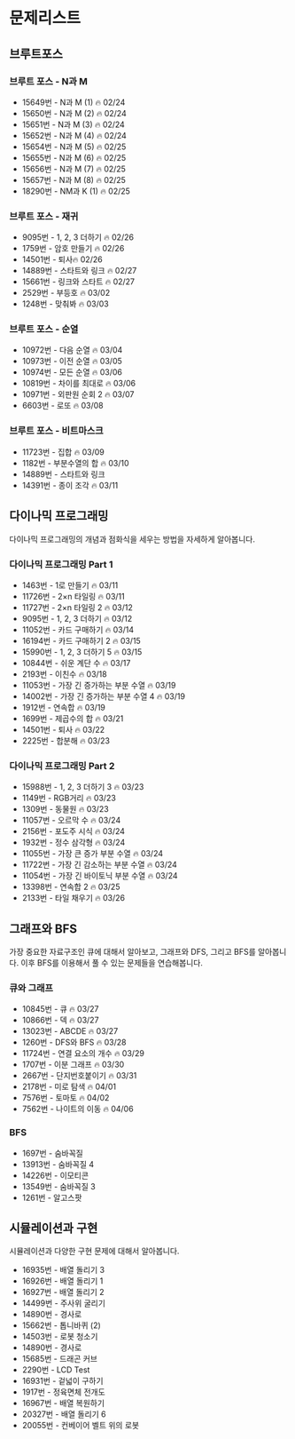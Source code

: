 # 문제리스트

## 브루트포스

### 브루트 포스 - N과 M
- 15649번 - N과 M (1) 🔥 02/24
- 15650번 - N과 M (2) 🔥 02/24
- 15651번 - N과 M (3) 🔥 02/24
- 15652번 - N과 M (4) 🔥 02/24
- 15654번 - N과 M (5) 🔥 02/25
- 15655번 - N과 M (6) 🔥 02/25
- 15656번 - N과 M (7) 🔥 02/25
- 15657번 - N과 M (8) 🔥 02/25
- 18290번 - NM과 K (1) 🔥 02/25

### 브루트 포스 - 재귀
- 9095번 - 1, 2, 3 더하기 🔥 02/26
- 1759번 - 암호 만들기 🔥 02/26
- 14501번 - 퇴사🔥 02/26
- 14889번 - 스타트와 링크 🔥 02/27
- 15661번 - 링크와 스타트 🔥 02/27
- 2529번 - 부등호 🔥 03/02
- 1248번 - 맞춰봐 🔥 03/03

### 브루트 포스 - 순열
- 10972번 - 다음 순열 🔥 03/04
- 10973번 - 이전 순열 🔥 03/05
- 10974번 - 모든 순열 🔥 03/06
- 10819번 - 차이를 최대로 🔥 03/06
- 10971번 - 외판원 순회 2 🔥 03/07
- 6603번 - 로또 🔥 03/08

### 브루트 포스 - 비트마스크
- 11723번 - 집합 🔥 03/09
- 1182번 - 부분수열의 합 🔥 03/10
- 14889번 - 스타트와 링크
- 14391번 - 종이 조각 🔥 03/11


## 다이나믹 프로그래밍
다이나믹 프로그래밍의 개념과 점화식을 세우는 방법을 자세하게 알아봅니다.

### 다이나믹 프로그래밍 Part 1
- 1463번 - 1로 만들기 🔥 03/11
- 11726번 - 2×n 타일링 🔥 03/11
- 11727번 - 2×n 타일링 2 🔥 03/12
- 9095번 - 1, 2, 3 더하기 🔥 03/12
- 11052번 - 카드 구매하기 🔥 03/14
- 16194번 - 카드 구매하기 2 🔥 03/15
- 15990번 - 1, 2, 3 더하기 5 🔥 03/15
- 10844번 - 쉬운 계단 수 🔥 03/17
- 2193번 - 이친수 🔥 03/18
- 11053번 - 가장 긴 증가하는 부분 수열 🔥 03/19
- 14002번 - 가장 긴 증가하는 부분 수열 4 🔥 03/19
- 1912번 - 연속합 🔥 03/19
- 1699번 - 제곱수의 합 🔥 03/21
- 14501번 - 퇴사 🔥 03/22
- 2225번 - 합분해 🔥 03/23

### 다이나믹 프로그래밍 Part 2
- 15988번 - 1, 2, 3 더하기 3 🔥 03/23
- 1149번 - RGB거리 🔥 03/23
- 1309번 - 동물원 🔥 03/23
- 11057번 - 오르막 수 🔥 03/24
- 2156번 - 포도주 시식 🔥 03/24
- 1932번 - 정수 삼각형 🔥 03/24
- 11055번 - 가장 큰 증가 부분 수열 🔥 03/24
- 11722번 - 가장 긴 감소하는 부분 수열 🔥 03/24
- 11054번 - 가장 긴 바이토닉 부분 수열 🔥 03/24
- 13398번 - 연속합 2 🔥 03/25
- 2133번 - 타일 채우기 🔥 03/26


## 그래프와 BFS
가장 중요한 자료구조인 큐에 대해서 알아보고, 그래프와 DFS, 그리고 BFS를 알아봅니다. 이후 BFS를 이용해서 풀 수 있는 문제들을 연습해봅니다.

### 큐와 그래프
- 10845번 - 큐 🔥 03/27
- 10866번 - 덱 🔥 03/27
- 13023번 - ABCDE 🔥 03/27
- 1260번 - DFS와 BFS 🔥 03/28
- 11724번 - 연결 요소의 개수 🔥 03/29
- 1707번 - 이분 그래프 🔥 03/30
- 2667번 - 단지번호붙이기 🔥 03/31
- 2178번 - 미로 탐색 🔥 04/01
- 7576번 - 토마토 🔥 04/02
- 7562번 - 나이트의 이동 🔥 04/06

### BFS
- 1697번 - 숨바꼭질
- 13913번 - 숨바꼭질 4
- 14226번 - 이모티콘
- 13549번 - 숨바꼭질 3
- 1261번 - 알고스팟


## 시뮬레이션과 구현
시뮬레이션과 다양한 구현 문제에 대해서 알아봅니다.

- 16935번 - 배열 돌리기 3
- 16926번 - 배열 돌리기 1
- 16927번 - 배열 돌리기 2
- 14499번 - 주사위 굴리기
- 14890번 - 경사로
- 15662번 - 톱니바퀴 (2)
- 14503번 - 로봇 청소기
- 14890번 - 경사로
- 15685번 - 드래곤 커브
- 2290번 - LCD Test
- 16931번 - 겉넓이 구하기
- 1917번 - 정육면체 전개도
- 16967번 - 배열 복원하기
- 20327번 - 배열 돌리기 6
- 20055번 - 컨베이어 벨트 위의 로봇
